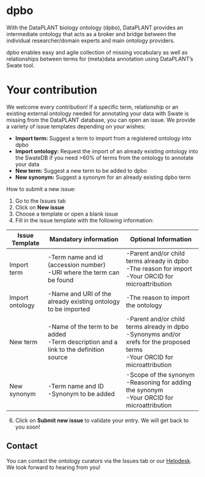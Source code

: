 # dpbo 

With the  DataPLANT biology ontology (dpbo), DataPLANT provides an intermediate ontology that acts as a broker and bridge between the individual researcher/domain experts and main ontology providers.  

dpbo enables easy and agile collection of missing vocabulary as well as relationships between terms for (meta)data annotation using DataPLANT’s Swate tool. 

# Your contribution

We welcome every contribution! If a specific term, relationship or an existing external ontology needed for annotating your data with Swate is missing from the DataPLANT database, you can open an issue. We provide a variety of issue templates depending on your wishes: 

- **Import term:** Suggest a term to import from a registered ontology into dpbo
- **Import ontology:** Request the import of an already existing ontology into the SwateDB if you need >60% of terms from the ontology to annotate your data 
- **New term:** Suggest a new term to be added to dpbo
- **New synonym:** Suggest a synonym for an already existing dpbo term


How to submit a new issue:

1. Go to the Issues tab 
2. Click on **New issue** 
3. Choose a template or open a blank issue 
4. Fill in the issue template with the following information:

| **Issue Template** | **Mandatory information** | **Optional Information** |
| --- | --- | --- |
| Import term | -Term name and id (accession number)<br/>  -URI where the term can be found  | -Parent and/or child terms already in dpbo<br/>  -The reason for import<br/>  -Your ORCID for microattribution |
| Import ontology | -Name and URI of the already existing ontology to be imported | -The reason to import the ontology |
| New term | -Name of the term to be added<br/> -Term description and a link to the definition source | -Parent and/or child terms already in dpbo<br/> -Synonyms and/or xrefs for the proposed terms<br/> -Your ORCID for microattribution<br/>
| New synonym | -Term name and ID<br/> -Synonym to be added | -Scope of the synonym<br/> -Reasoning for adding the synonym<br/> -Your ORCID for microattribution | 

6. Click on **Submit new issue** to validate your entry. We will get back to you soon!


## Contact  
You can contact the ontology curators via the Issues tab or our [Helpdesk](https://helpdesk.nfdi4plants.org/). We look forward to hearing from you!
